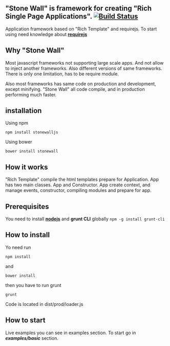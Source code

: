 ## "Stone Wall" is framework for creating "Rich Single Page Applications". [![Build Status](https://api.travis-ci.org/gunins/stonewall.svg?branch=master)](https://travis-ci.org/gunins/stonewall)

Application framework based on "Rich Template" and requirejs. To start using need knowledge about [**requirejs**](http://requirejs.org/)

## Why "Stone Wall"

Most javascript frameworks not supporting large scale apps. And not allow to inject another frameworks. Also different versions of same frameworks. There is only one limitation, has to be require module.

Also most frameworks has same code on production and development, except minifying. "Stone Wall" all code compile, and in production performing much faster.
## installation

Using npm

    npm install stonewalljs

Using bower

    bower install stonewall

## How it works

"Rich Template" compile the html templates prepare for Application. App has two main classes. App and Constructor. App create context, and manage events, constructor, compiling modules and prepare for app.

## Prerequisites

You need to install [**nodejs**](http://nodejs.org/) and **grunt CLI** globally `npm -g install grunt-cli`

## How to install

Yo need run

    npm install

and

    bower install

then you have to run grunt

    grunt

Code is located in dist/prod/loader.js

## How to start

Live examples you can see in examples section. To start go in ***examples/basic*** section.

